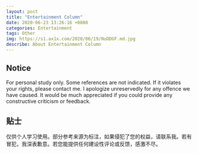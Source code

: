 ```yaml
---
layout: post
title: "Entertainment Column"
date: 2020-06-23 13:26:16 +0800
categories: Entertainment
tags: Other
img: https://s1.ax1x.com/2020/06/19/NuODGF.md.jpg
describe: About Entertainment Column
---
```




## Notice

For personal study only. Some references are not indicated. If it violates your rights, please contact me. I apologize unreservedly for any offence we have caused. It would be much appreciated if you could provide any constructive criticism or feedback.



## 贴士

仅供个人学习使用。部分参考来源为标注，如果侵犯了您的权益，请联系我。若有冒犯，我深表歉意。若您能提供任何建设性评论或反馈，感激不尽。